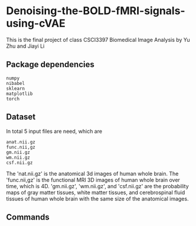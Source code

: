 # Denoising-the-BOLD-fMRI-signals-using-cVAE
This is the final project of class CSCI3397 Biomedical Image Analysis by Yu Zhu and Jiayi Li

## Package dependencies

    numpy
    nibabel
    sklearn
    matplotlib
    torch

    
## Dataset
In total 5 input files are need, which are 

    anat.nii.gz
    func.nii,gz
    gm.nii.gz
    wm.nii.gz
    csf.nii.gz
    
  The 'nat.nii.gz' is the anatomical  3d images of human whole brain. The 'func.nii,gz' is the functional MRI 3D images of human whole brain over time, which is 4D. 'gm.nii.gz', 'wm.nii.gz', and 'csf.nii.gz' are the probability maps of gray matter tissues, white matter tissues, and cerebrospinal fluid tissues of human whole brain with the same size of the anatomical images. 
  
## Commands


